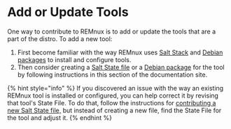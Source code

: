 # Add or Update Tools

One way to contribute to REMnux is to add or update the tools that are a part of the distro. To add a new tool:

1. First become familiar with the way REMnux uses [Salt Stack](../../behind-the-scenes/technologies/saltstack-management.md) and [Debian packages](../../behind-the-scenes/technologies/debian-packages.md) to install and configure tools.
2. Then consider [c](./#contributing-salt-state-file)reating a [Salt State file](contribute-a-salt-state-file.md) or a [Debian package](contribute-a-debian-package.md) for the tool by following instructions in this section of the documentation site.

{% hint style="info" %}
If you discovered an issue with the way an existing REMnux tool is installed or configured, you can help correct it by revising that tool's State File. To do that, follow the instructions for [contributing a new Salt State file,](contribute-a-salt-state-file.md) but instead of creating a new file, find the State File for the tool and adjust it.
{% endhint %}

